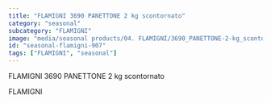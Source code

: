 ```yaml
---
title: "FLAMIGNI 3690 PANETTONE 2 kg scontornato"
category: "seasonal"
subcategory: "FLAMIGNI"
image: "media/seasonal products/04. FLAMIGNI/3690_PANETTONE-2-kg_scontornato.jpg"
id: "seasonal-flamigni-907"
tags: ["FLAMIGNI", "seasonal"]
---
```


FLAMIGNI 3690 PANETTONE 2 kg scontornato

FLAMIGNI
